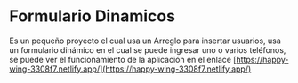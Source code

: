 # Formulario Dinamicos

Es un pequeño proyecto el cual usa un Arreglo para insertar usuarios, usa un formulario dinámico en el cual se puede ingresar uno o varios teléfonos, se puede ver el funcionamiento de la aplicación en el enlace [https://happy-wing-3308f7.netlify.app/](https://happy-wing-3308f7.netlify.app/)